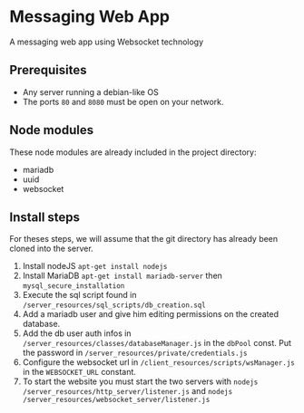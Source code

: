 # Messaging Web App
A messaging web app using Websocket technology

## Prerequisites
- Any server running a debian-like OS
- The ports `80` and `8080` must be open on your network.

## Node modules
These node modules are already included in the project directory:
- mariadb
- uuid
- websocket

## Install steps
For theses steps, we will assume that the git directory has already been cloned into the server.
1. Install nodeJS `apt-get install nodejs`
2. Install MariaDB `apt-get install mariadb-server` then `mysql_secure_installation`
3. Execute the sql script found in `/server_resources/sql_scripts/db_creation.sql`
3. Add a mariadb user and give him editing permissions on the created database.
4. Add the db user auth infos in `/server_resources/classes/databaseManager.js` in the `dbPool` const. Put the password in `/server_resources/private/credentials.js`
5. Configure the websocket url in `/client_resources/scripts/wsManager.js` in the `WEBSOCKET_URL` constant.
6. To start the website you must start the two servers with `nodejs /server_resources/http_server/listener.js` and `nodejs /server_resources/websocket_server/listener.js`
